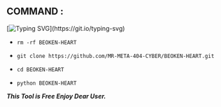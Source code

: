 ## COMMAND :

[![Typing SVG](https://readme-typing-svg.demolab.com?font=Fira+Code&pause=1000&color=00F709&width=435&lines=SUPPRT+MR+PLZ+MR.........)](https://git.io/typing-svg)


* `rm -rf BEOKEN-HEART`

* `git clone https://github.com/MR-META-404-CYBER/BEOKEN-HEART.git`

* `cd BEOKEN-HEART`

* `python BEOKEN-HEART`


___This Tool is Free Enjoy Dear User.___</br>
